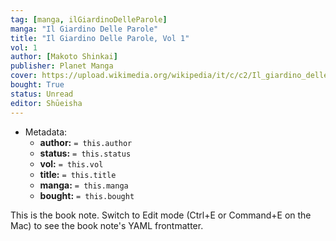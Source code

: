 ```yaml
---
tag: [manga, ilGiardinoDelleParole]
manga: "Il Giardino Delle Parole"
title: "Il Giardino Delle Parole, Vol 1"
vol: 1
author: [Makoto Shinkai]
publisher: Planet Manga
cover: https://upload.wikimedia.org/wikipedia/it/c/c2/Il_giardino_delle_parole.jpg
bought: True
status: Unread
editor: Shūeisha
---
```



- Metadata:
	- **author:** `= this.author`
	- **status:** `= this.status`
	- **vol:** `= this.vol`
	- **title:** `= this.title`
	- **manga:** `= this.manga`
	- **bought:** `= this.bought`

This is the book note. Switch to Edit mode (Ctrl+E or Command+E on the Mac) to see the book note's YAML frontmatter.